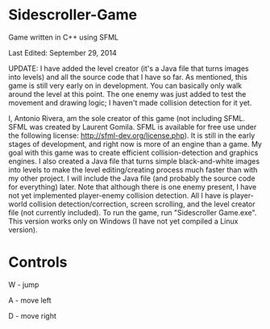 Sidescroller-Game
=================

Game written in C++ using SFML

Last Edited: September 29, 2014

UPDATE: I have added the level creator (it's a Java file that turns images into levels) and all the source code that I have so far. As mentioned, this game is still very early on in development. You can basically only walk around the level at this point. The one enemy was just added to test the movement and drawing logic; I haven't made collision detection for it yet. 

I, Antonio Rivera, am the sole creator of this game (not including SFML. SFML was created by Laurent Gomila. SFML is available for free use under the following license: http://sfml-dev.org/license.php). It is still in the early stages of development, and right now is more of an engine than a game. My goal with this game was to create efficient collision-detection and graphics engines. I also created a Java file that turns simple black-and-white images into levels to make the level editing/creating process much faster than with my other project. I will include the Java file (and probably the source code for everything) later.
Note that although there is one enemy present, I have not yet implemented player-enemy collision detection. All I have is player-world collision detection/correction, screen scrolling, and the level creator file (not currently included). 
To run the game, run "Sidescroller Game.exe". This version works only on Windows (I have not yet compiled a Linux version).

Controls
========

W - jump

A - move left

D - move right

